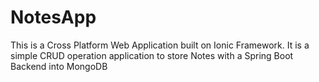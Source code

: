# NotesApp
This is a Cross Platform Web Application built on Ionic Framework.
It is a simple CRUD operation application to store Notes with a Spring Boot Backend into MongoDB
